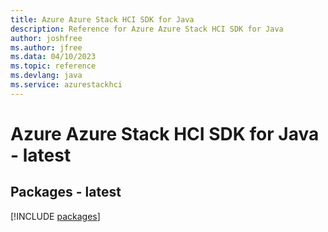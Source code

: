 ```yaml
---
title: Azure Azure Stack HCI SDK for Java
description: Reference for Azure Azure Stack HCI SDK for Java
author: joshfree
ms.author: jfree
ms.data: 04/10/2023
ms.topic: reference
ms.devlang: java
ms.service: azurestackhci
---
```

# Azure Azure Stack HCI SDK for Java - latest
## Packages - latest
[!INCLUDE [packages](azure-stack-hci-index.md)]